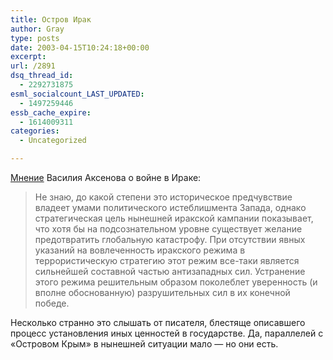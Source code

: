 ```yaml
---
title: Остров Ирак
author: Gray
type: posts
date: 2003-04-15T10:24:18+00:00
excerpt:
url: /2891
dsq_thread_id:
  - 2292731875
esml_socialcount_LAST_UPDATED:
  - 1497259446
essb_cache_expire:
  - 1614009311
categories:
  - Uncategorized

---
```








<a href="http://www.mn.ru/issue.php?2003-13-34" target="_blank">Мнение</a> Василия Аксенова о войне в Ираке:

> Не знаю, до какой степени это историческое предчувствие владеет умами политического истеблишмента Запада, однако стратегическая цель нынешней иракской кампании показывает, что хотя бы на подсознательном уровне существует желание предотвратить глобальную катастрофу. При отсутствии явных указаний на вовлеченность иракского режима в террористическую стратегию этот режим все-таки является сильнейшей составной частью антизападных сил. Устранение этого режима решительным образом поколеблет уверенность (и вполне обоснованную) разрушительных сил в их конечной победе.

Несколько странно это слышать от писателя, блестяще описавшего процесс установления иных ценностей в государстве. Да, параллелей с &#171;Островом Крым&#187; в нынешней ситуации мало &#8212; но они есть.